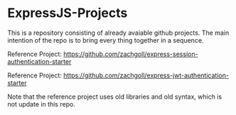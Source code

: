 # ExpressJS-Projects

This is a repository consisting of already avaiable github projects. The main intention of the repo is to bring every thing together in a sequence.

Reference Project: https://github.com/zachgoll/express-session-authentication-starter

Reference Project: https://github.com/zachgoll/express-jwt-authentication-starter

Note that the reference project uses old libraries and old syntax, which is not update in this repo.
